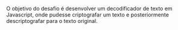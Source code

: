 O objetivo do desafio é desenvolver um decodificador de texto em Javascript, onde pudesse criptografar um texto e posteriormente descriptografar para o texto original.

 
